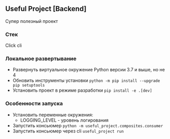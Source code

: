 ## Useful Project [Backend]
Супер полезный проект

### Стек
Click cli

### Локальное развертывание
- Развернуть виртуальное окружение Python версии 3.7 и выше, но не 4
- Обновить инструменты установки `python -m pip install --upgrade pip setuptools`
- Установить проект в режиме разработки `pip install -e .[dev]`

### Особенности запуска
- Установить переменные окружения:
    - LOGGING_LEVEL - уровень логирования
- Запустить консьюмер `python -m useful_project.composites.consumer`
- Запустить консьюмер через cli `useful_project run`
